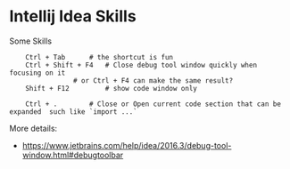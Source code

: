 # Intellij Idea Skills

Some Skills

		Ctrl + Tab		# the shortcut is fun
		Ctrl + Shift + F4	# Close debug tool window quickly when focusing on it
					# or Ctrl + F4 can make the same result?
		Shift + F12 		# show code window only
		
		Ctrl + .		# Close or Open current code section that can be expanded  such like `import ...`
More details:
+ https://www.jetbrains.com/help/idea/2016.3/debug-tool-window.html#debugtoolbar

